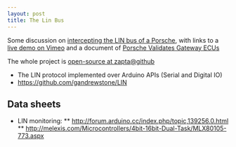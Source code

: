 ```yaml
---
layout: post
title: The Lin Bus
---
```

Some discussion on [intercepting the LIN bus of a Porsche](http://www.planet-9.com/981-cayman-boxster-electronics/92254-video-arduino-intercepting-981-lin-bus-signals.html), with links to a [live demo on Vimeo](http://vimeo.com/84498522) and a document of [Porsche Validates Gateway ECUs](http://vector.com/portal/medien/cmc/press/PND/CANoe_Porsche_PETRA_ATZ_201011_PressArticle_EN.pdf)

The whole project is [open-source at zapta@github](https://github.com/zapta/linbus)

* The LIN protocol implemented over Arduino APIs (Serial and Digital IO)
* https://github.com/gandrewstone/LIN

## Data sheets
* LIN monitoring:
** http://forum.arduino.cc/index.php/topic,139256.0.html
** http://melexis.com/Microcontrollers/4bit-16bit-Dual-Task/MLX80105-773.aspx
